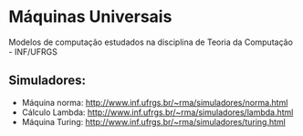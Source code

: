 # Máquinas Universais
Modelos de computação estudados na disciplina de Teoria da Computação - INF/UFRGS
## Simuladores: 
* Máquina norma: http://www.inf.ufrgs.br/~rma/simuladores/norma.html
* Cálculo Lambda: http://www.inf.ufrgs.br/~rma/simuladores/lambda.html
* Máquina Turing: http://www.inf.ufrgs.br/~rma/simuladores/turing.html